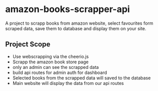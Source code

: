 # amazon-books-scrapper-api
A project to scrapp books from amazon website, select favourites form scraped data, save them to database and display them on your site.
## Project Scope
- Use webscrapping via the cheerio.js 
- Scrapp the amazon book store page
- only an admin can see the scrapped data 
- build api routes for admin auth for dashboard
- Selected books from the scrapped data will saved to the database
- Main website will display the data from our api routes
